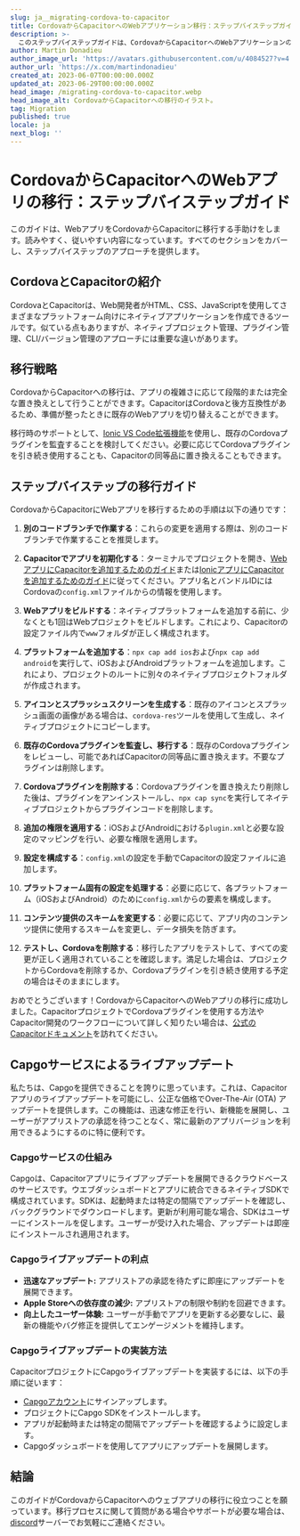 ```yaml
---
slug: ja__migrating-cordova-to-capacitor
title: CordovaからCapacitorへのWebアプリケーション移行：ステップバイステップガイド
description: >-
  このステップバイステップガイドは、CordovaからCapacitorへのWebアプリケーションの移行を支援します。すべての部分をカバーしており、読みやすく、従いやすい内容です。
author: Martin Donadieu
author_image_url: 'https://avatars.githubusercontent.com/u/4084527?v=4'
author_url: 'https://x.com/martindonadieu'
created_at: 2023-06-07T00:00:00.000Z
updated_at: 2023-06-29T00:00:00.000Z
head_image: /migrating-cordova-to-capacitor.webp
head_image_alt: CordovaからCapacitorへの移行のイラスト。
tag: Migration
published: true
locale: ja
next_blog: ''
---
```


# CordovaからCapacitorへのWebアプリの移行：ステップバイステップガイド

このガイドは、WebアプリをCordovaからCapacitorに移行する手助けをします。読みやすく、従いやすい内容になっています。すべてのセクションをカバーし、ステップバイステップのアプローチを提供します。

## CordovaとCapacitorの紹介

CordovaとCapacitorは、Web開発者がHTML、CSS、JavaScriptを使用してさまざまなプラットフォーム向けにネイティブアプリケーションを作成できるツールです。似ている点もありますが、ネイティブプロジェクト管理、プラグイン管理、CLI/バージョン管理のアプローチには重要な違いがあります。

## 移行戦略

CordovaからCapacitorへの移行は、アプリの複雑さに応じて段階的または完全な置き換えとして行うことができます。CapacitorはCordovaと後方互換性があるため、準備が整ったときに既存のWebアプリを切り替えることができます。

移行時のサポートとして、[Ionic VS Code拡張機能](https://marketplacevisualstudiocom/items/?itemName=ionicionic)を使用し、既存のCordovaプラグインを監査することを検討してください。必要に応じてCordovaプラグインを引き続き使用することも、Capacitorの同等品に置き換えることもできます。

## ステップバイステップの移行ガイド

CordovaからCapacitorにWebアプリを移行するための手順は以下の通りです：

1. **別のコードブランチで作業する**：これらの変更を適用する際は、別のコードブランチで作業することを推奨します。

2. **Capacitorでアプリを初期化する**：ターミナルでプロジェクトを開き、[WebアプリにCapacitorを追加するためのガイド](https://capacitorjscom/docs/getting-started/#adding-capacitor-to-your-app)または[IonicアプリにCapacitorを追加するためのガイド](https://capacitorjscom/docs/getting-started/with-ionic/#existing-ionic-project)に従ってください。アプリ名とバンドルIDにはCordovaの`config.xml`ファイルからの情報を使用します。

3. **Webアプリをビルドする**：ネイティブプラットフォームを追加する前に、少なくとも1回はWebプロジェクトをビルドします。これにより、Capacitorの設定ファイル内で`www`フォルダが正しく構成されます。

4. **プラットフォームを追加する**：`npx cap add ios`および`npx cap add android`を実行して、iOSおよびAndroidプラットフォームを追加します。これにより、プロジェクトのルートに別々のネイティブプロジェクトフォルダが作成されます。

5. **アイコンとスプラッシュスクリーンを生成する**：既存のアイコンとスプラッシュ画面の画像がある場合は、`cordova-res`ツールを使用して生成し、ネイティブプロジェクトにコピーします。

6. **既存のCordovaプラグインを監査し、移行する**：既存のCordovaプラグインをレビューし、可能であればCapacitorの同等品に置き換えます。不要なプラグインは削除します。

7. **Cordovaプラグインを削除する**：Cordovaプラグインを置き換えたり削除した後は、プラグインをアンインストールし、`npx cap sync`を実行してネイティブプロジェクトからプラグインコードを削除します。

8. **追加の権限を適用する**：iOSおよびAndroidにおける`plugin.xml`と必要な設定のマッピングを行い、必要な権限を適用します。

9. **設定を構成する**：`config.xml`の設定を手動でCapacitorの設定ファイルに追加します。

10. **プラットフォーム固有の設定を処理する**：必要に応じて、各プラットフォーム（iOSおよびAndroid）のために`config.xml`からの要素を構成します。

11. **コンテンツ提供のスキームを変更する**：必要に応じて、アプリ内のコンテンツ提供に使用するスキームを変更し、データ損失を防ぎます。

12. **テストし、Cordovaを削除する**：移行したアプリをテストして、すべての変更が正しく適用されていることを確認します。満足した場合は、プロジェクトからCordovaを削除するか、Cordovaプラグインを引き続き使用する予定の場合はそのままにします。

おめでとうございます！CordovaからCapacitorへのWebアプリの移行に成功しました。CapacitorプロジェクトでCordovaプラグインを使用する方法やCapacitor開発のワークフローについて詳しく知りたい場合は、[公式のCapacitorドキュメント](https://capacitorjscom/docs/)を訪れてください。

## Capgoサービスによるライブアップデート

私たちは、Capgoを提供できることを誇りに思っています。これは、Capacitorアプリのライブアップデートを可能にし、公正な価格でOver-The-Air (OTA) アップデートを提供します。この機能は、迅速な修正を行い、新機能を展開し、ユーザーがアプリストアの承認を待つことなく、常に最新のアプリバージョンを利用できるようにするのに特に便利です。

### Capgoサービスの仕組み

Capgoは、Capacitorアプリにライブアップデートを展開できるクラウドベースのサービスです。ウエブダッシュボードとアプリに統合できるネイティブSDKで構成されています。SDKは、起動時または特定の間隔でアップデートを確認し、バックグラウンドでダウンロードします。更新が利用可能な場合、SDKはユーザーにインストールを促します。ユーザーが受け入れた場合、アップデートは即座にインストールされ適用されます。

### Capgoライブアップデートの利点

- **迅速なアップデート:** アプリストアの承認を待たずに即座にアップデートを展開できます。
- **Apple Storeへの依存度の減少:** アプリストアの制限や制約を回避できます。
- **向上したユーザー体験:** ユーザーが手動でアプリを更新する必要なしに、最新の機能やバグ修正を提供してエンゲージメントを維持します。

### Capgoライブアップデートの実装方法

CapacitorプロジェクトにCapgoライブアップデートを実装するには、以下の手順に従います：
- [Capgoアカウント](https://webcapgoapp/)にサインアップします。
- プロジェクトにCapgo SDKをインストールします。
- アプリが起動時または特定の間隔でアップデートを確認するように設定します。
- Capgoダッシュボードを使用してアプリにアップデートを展開します。

## 結論

このガイドがCordovaからCapacitorへのウェブアプリの移行に役立つことを願っています。移行プロセスに関して質問がある場合やサポートが必要な場合は、[discord](https://discordgg/VnYRvBfgA6)サーバーでお気軽にご連絡ください。